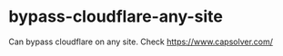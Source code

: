 # bypass-cloudflare-any-site
Can bypass cloudflare on any site. Check https://www.capsolver.com/ 











                                                                                                                                                                   